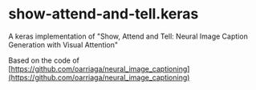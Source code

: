 # show-attend-and-tell.keras
A keras implementation of "Show, Attend and Tell: Neural Image Caption Generation with Visual Attention"

Based on the code of [https://github.com/oarriaga/neural_image_captioning](https://github.com/oarriaga/neural_image_captioning)
